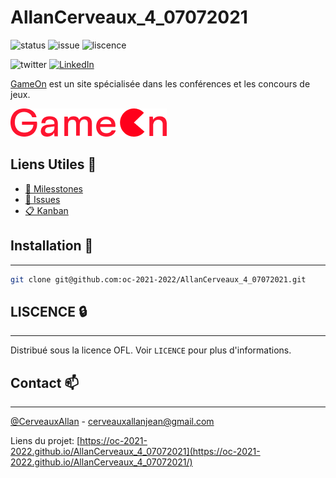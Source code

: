 # AllanCerveaux_4_07072021

![status](https://img.shields.io/website?url=https%3A%2F%2Foc-2021-2022.github.io%2FAllanCerveaux_4_070720211%2F)
![issue](https://img.shields.io/github/issues/oc-2021-2022/AllanCerveaux_4_07072021)
![liscence](https://img.shields.io/github/license/oc-2021-2022/AllanCerveaux_4_07072021)

![twitter](https://img.shields.io/twitter/url?style=social&url=https%3A%2F%2Ftwitter.com%2FCerveauxAllan)
[![LinkedIn](https://img.shields.io/badge/LinkedIn-0077B5?style=for-the-badge&logo=linkedin&logoColor=white&style=flat-square)](https://www.linkedin.com/in/allancerveaux/)

[GameOn](https://oc-2021-2022.github.io/AllanCerveaux_4_07072021/) est un site spécialisée dans les conférences et les concours de jeux.

<a href="https://github.com/oc-2021-2022/AllanCerveaux_4_07072021/blob/master/maquettes/images/Logo.png"><img src="./images/Logo.png" alt="Logo de l'entreprise" /></a>

## Liens Utiles 📑
- [📜 Milesstones](https://github.com/oc-2021-2022/AllanCerveaux_4_07072021/milestones)
- [🔖  Issues](https://github.com/oc-2021-2022/AllanCerveaux_4_07072021/issues)
- [📋 Kanban](https://github.com/oc-2021-2022/AllanCerveaux_4_07072021/projects/)

## Installation 🚀
___
```bash
git clone git@github.com:oc-2021-2022/AllanCerveaux_4_07072021.git
```
## LISCENCE 🔒
___
Distribué sous la licence OFL. Voir `LICENCE` pour plus d'informations.

## Contact 📫
___
[@CerveauxAllan]("https://twitter.com/CerveauxAllan") - [cerveauxallanjean@gmail.com]("cerveauxallanjean@gmail.com")

Liens du projet: [https://oc-2021-2022.github.io/AllanCerveaux_4_07072021](https://oc-2021-2022.github.io/AllanCerveaux_4_07072021/)
